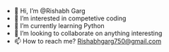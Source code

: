 - 👋 Hi, I’m @Rishabh Garg
- 👀 I’m interested in competetive coding
- 🌱 I’m currently learning Python
- 💞️ I’m looking to collaborate on anything interesting
- 📫 How to reach me? Rishabhgarg750@gmail.com

<!---
Rishu026/Rishu026 is a ✨ special ✨ repository because its `README.md` (this file) appears on your GitHub profile.
You can click the Preview link to take a look at your changes.
--->
